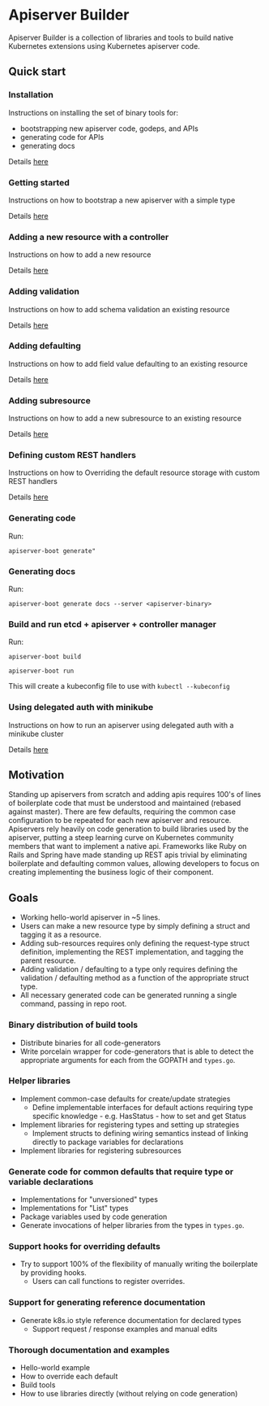 # Apiserver Builder

Apiserver Builder is a collection of libraries and tools to build native
Kubernetes extensions using Kubernetes apiserver code.

## Quick start

### Installation

Instructions on installing the set of binary tools for:

- bootstrapping new apiserver code, godeps, and APIs
- generating code for APIs
- generating docs

Details [here](https://github.com/kubernetes-incubator/apiserver-builder/blob/master/docs/installing.md)

### Getting started

Instructions on how to bootstrap a new apiserver with a simple type

Details [here](https://github.com/kubernetes-incubator/apiserver-builder/blob/master/docs/getting_started.md)

### Adding a new resource with a controller

Instructions on how to add a new resource

Details [here](https://github.com/kubernetes-incubator/apiserver-builder/blob/master/docs/adding_resources.md)

### Adding validation

Instructions on how to add schema validation an existing resource

Details [here](https://github.com/kubernetes-incubator/apiserver-builder/blob/master/docs/adding_validation.md)

### Adding defaulting

Instructions on how to add field value defaulting to an existing resource

Details [here](https://github.com/kubernetes-incubator/apiserver-builder/blob/master/docs/adding_defaulting.md)

### Adding subresource

Instructions on how to add a new subresource to an existing resource

Details [here](https://github.com/kubernetes-incubator/apiserver-builder/blob/master/docs/adding_subresources.md)

### Defining custom REST handlers

Instructions on how to Overriding the default resource storage with
custom REST handlers

Details [here](https://github.com/kubernetes-incubator/apiserver-builder/blob/master/docs/adding_custom_rest.md)

### Generating code

Run:

`apiserver-boot generate"`

### Generating docs

Run:

`apiserver-boot generate docs --server <apiserver-binary>`

### Build and run etcd + apiserver + controller manager

Run:

`apiserver-boot build`

`apiserver-boot run`

This will create a kubeconfig file to use with `kubectl --kubeconfig`

### Using delegated auth with minikube

Instructions on how to run an apiserver using delegated auth with a minikube cluster

Details [here](https://github.com/kubernetes-incubator/apiserver-builder/blob/master/docs/using_minikube.md)


## Motivation

Standing up apiservers from scratch and adding apis requires 100's of lines of boilerplate
code that must be understood and maintained (rebased against master).  There are few defaults,
requiring the common case configuration to be repeated for each new apiserver and resource.
Apiservers rely heavily on code generation to build libraries used by the apiserver, putting a
steep learning curve on Kubernetes community members that want to implement a native api.
Frameworks like Ruby on Rails and Spring have made standing up REST apis trivial by eliminating
boilerplate and defaulting common values, allowing developers to focus on creating
implementing the business logic of their component.

## Goals

- Working hello-world apiserver in ~5 lines.
- Users can make a new resource type by simply defining a struct and tagging it
  as a resource.
- Adding sub-resources requires only defining the request-type struct definition,
  implementing the REST implementation, and tagging the parent resource.
- Adding validation / defaulting to a type only requires defining the validation / defaulting method
  as a function of the appropriate struct type.
- All necessary generated code can be generated running a single command, passing in repo root.


### Binary distribution of build tools

- Distribute binaries for all code-generators
- Write porcelain wrapper for code-generators that is able to detect the
  appropriate arguments for each from the GOPATH and `types.go`.

### Helper libraries

- Implement common-case defaults for create/update strategies
  - Define implementable interfaces for default actions requiring
    type specific knowledge - e.g. HasStatus - how to set and get Status
- Implement libraries for registering types and setting up strategies
  - Implement structs to defining wiring semantics instead of linking
    directly to package variables for declarations
- Implement libraries for registering subresources

### Generate code for common defaults that require type or variable declarations

- Implementations for "unversioned" types
- Implementations for "List" types
- Package variables used by code generation
- Generate invocations of helper libraries from the types in `types.go`.

### Support hooks for overriding defaults

- Try to support 100% of the flexibility of manually writing the boilerplate by 
  providing hooks.
  - Users can call functions to register overrides.
  
### Support for generating reference documentation

- Generate k8s.io style reference documentation for declared types
  - Support request / response examples and manual edits

### Thorough documentation and examples

- Hello-world example
- How to override each default
- Build tools
- How to use libraries directly (without relying on code generation)
